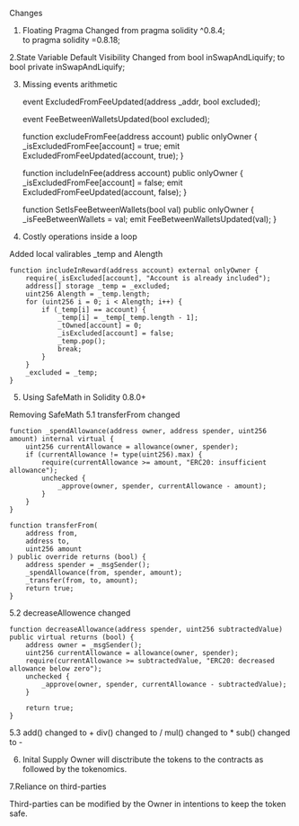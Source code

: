 Changes

1. Floating Pragma
Changed from 
pragma solidity ^0.8.4;  
to 
pragma solidity =0.8.18;

2.State Variable Default Visibility
Changed from 
bool inSwapAndLiquify;
to
bool private inSwapAndLiquify;

3. Missing events arithmetic

    event ExcludedFromFeeUpdated(address _addr, bool excluded);
    
    event FeeBetweenWalletsUpdated(bool excluded);

    function excludeFromFee(address account) public onlyOwner {
        _isExcludedFromFee[account] = true;
        emit ExcludedFromFeeUpdated(account, true);
    }

    function includeInFee(address account) public onlyOwner {
        _isExcludedFromFee[account] = false;
        emit ExcludedFromFeeUpdated(account, false);
    }

    function SetIsFeeBetweenWallets(bool val) public onlyOwner {
        _isFeeBetweenWallets = val;
        emit FeeBetweenWalletsUpdated(val);
    }

4. Costly operations inside a loop

Added local valirables _temp and Alength

    function includeInReward(address account) external onlyOwner {
        require(_isExcluded[account], "Account is already included");
        address[] storage _temp = _excluded;
        uint256 Alength = _temp.length;
        for (uint256 i = 0; i < Alength; i++) {
            if (_temp[i] == account) {
                _temp[i] = _temp[_temp.length - 1];
                _tOwned[account] = 0;
                _isExcluded[account] = false;
                _temp.pop();
                break;
            }
        }
        _excluded = _temp;
    }

5. Using SafeMath in Solidity 0.8.0+

Removing SafeMath
5.1 transferFrom changed
    
    function _spendAllowance(address owner, address spender, uint256 amount) internal virtual {
        uint256 currentAllowance = allowance(owner, spender);
        if (currentAllowance != type(uint256).max) {
            require(currentAllowance >= amount, "ERC20: insufficient allowance");
            unchecked {
                _approve(owner, spender, currentAllowance - amount);
            }
        }
    }

    function transferFrom(
        address from,
        address to,
        uint256 amount
    ) public override returns (bool) {
        address spender = _msgSender();
        _spendAllowance(from, spender, amount);
        _transfer(from, to, amount);
        return true;
    }
    
5.2 decreaseAllowence changed

    function decreaseAllowance(address spender, uint256 subtractedValue) public virtual returns (bool) {
        address owner = _msgSender();
        uint256 currentAllowance = allowance(owner, spender);
        require(currentAllowance >= subtractedValue, "ERC20: decreased allowance below zero");
        unchecked {
            _approve(owner, spender, currentAllowance - subtractedValue);
        }

        return true;
    }

5.3
add() changed to +
div() changed to /
mul() changed to *
sub() changed to -

6. Inital Supply
Owner will disctribute the tokens to the contracts as followed by the tokenomics.

7.Reliance on third-parties

Third-parties can be modified by the Owner in intentions to keep the token safe.

